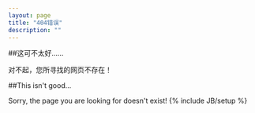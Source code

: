 ```yaml
---
layout: page
title: "404错误"
description: ""
---
```


##这可不太好……

对不起，您所寻找的网页不存在！

##This isn't good...

Sorry, the page you are looking for doesn't exist!
{% include JB/setup %}
